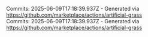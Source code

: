 Commits: 2025-06-09T17:18:39.937Z - Generated via https://github.com/marketplace/actions/artificial-grass
<br>
Commits: 2025-06-09T17:18:39.937Z - Generated via https://github.com/marketplace/actions/artificial-grass
<br>
